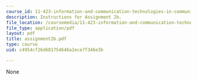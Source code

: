 ```yaml
---
course_id: 11-423-information-and-communication-technologies-in-community-development-spring-2004
description: Instructions for Assignment 2b.
file_location: /coursemedia/11-423-information-and-communication-technologies-in-community-development-spring-2004/c4954cf26d681754646a2ece7f346e3b_assignment2b.pdf
file_type: application/pdf
layout: pdf
title: assignment2b.pdf
type: course
uid: c4954cf26d681754646a2ece7f346e3b

---
```

None